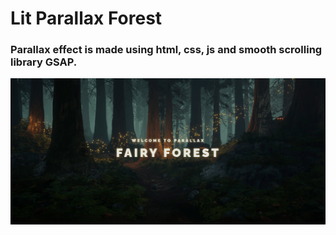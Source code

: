 # Lit Parallax Forest

### Parallax effect is made using html, css, js and smooth scrolling library GSAP.

![screenshot](./screenshots/screenshot1.png)
